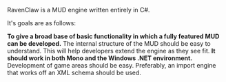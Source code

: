 RavenClaw is a MUD engine written entirely in C#.

It's goals are as follows:

**To give a broad base of basic functionality in which a fully featured MUD can be developed.** The internal structure of the MUD should be easy to understand. This will help developers extend the engine as they see fit.
**It should work in both Mono and the Windows .NET environment.** Development of game areas should be easy. Preferably, an import engine that works off an XML schema should be used.
